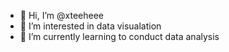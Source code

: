 - 👋 Hi, I’m @xteeheee
- 👀 I’m interested in data visualation
- 🌱 I’m currently learning to conduct data analysis

<!---
xteeheee/xteeheee is a ✨ special ✨ repository because its `README.md` (this file) appears on your GitHub profile.
You can click the Preview link to take a look at your changes.
--->
